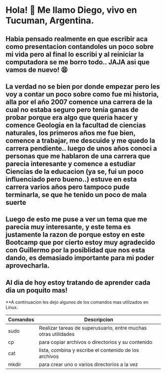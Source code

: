 
# Hola! 👋 Me llamo Diego, vivo en Tucuman, Argentina. 

## Habia pensado realmente en que escribir aca como presentacion contandoles un poco sobre mi vida pero al final lo escribi y al reiniciar la computadora se me borro todo.. JAJA asi que vamos de nuevo! :tired_face:

## La verdad no se bien por donde empezar pero les voy a contar un poco sobre como fue mi historia, alla por el año 2007 comence una carrera de la cual no estaba seguro pero tenia ganas de probar porque era algo que queria hacer y comence Geologia en la facultad de ciencias naturales, los primeros años me fue bien, comence a trabajar, me descuide y me quedo la carrera pendiente.. luego de unos años conoci a personas que me hablaron de una carrera que parecia interesante y comence a estudiar Ciencias de la educacion (ya se, fui un poco influenciado pero bueno..) estuve en esta carrera varios años pero tampoco pude terminarla, se que he tenido un poco de mala suerte


## Luego de esto me puse a ver un tema que me parecia muy interesante, y este tema es justamente la razon de porque estoy en este Bootcamp que por cierto estoy muy agradecido con Guillermo por la posiblidad que nos esta dando, es demasiado importante para mi poder aprovecharla.

## Al dia de hoy estoy tratando de aprender cada dia un poquito mas! 


**A continuacion les dejo algunos de los comandos mas utilizados en Linux. 

|Comandos       |Descripcion     |
|---------------|----------------|
|sudo           |Realizar tareas de superusuario, entre muchas otras utilidades |
|cp             |para copiar archivos o directorios y su contenido |
|cat            |lista, combina y escribe el contenido de los archivos |
|mkdir          |para crear uno o varios directorios a la vez |




<!--
**Diegu32/Diegu32** is a ✨ _special_ ✨ repository because its `README.md` (this file) appears on your GitHub profile.

Here are some ideas to get you started:

- 🔭 I’m currently working on ...
- 🌱 I’m currently learning ...
- 👯 I’m looking to collaborate on ...
- 🤔 I’m looking for help with ...
- 💬 Ask me about ...66
- 📫 How to reach me: ...
- 😄 Pronouns: ...
- ⚡ Fun fact: ...
-->
